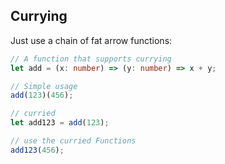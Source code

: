 ## Currying

Just use a chain of fat arrow functions:

```ts
// A function that supports currying
let add = (x: number) => (y: number) => x + y;

// Simple usage
add(123)(456);

// curried
let add123 = add(123);

// use the curried Functions
add123(456);
```
